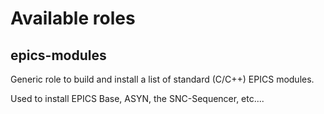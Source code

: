# Available roles

## epics-modules

Generic role to build and install a list of standard (C/C++) EPICS modules.

Used to install EPICS Base, ASYN, the SNC-Sequencer, etc....
